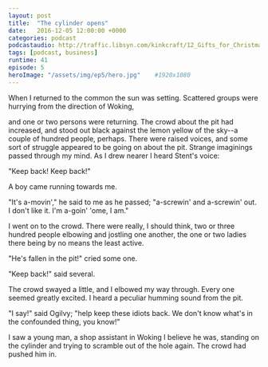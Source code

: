 ```yaml
---
layout: post
title:  "The cylinder opens"
date:   2016-12-05 12:00:00 +0000
categories: podcast
podcastaudio: http://traffic.libsyn.com/kinkcraft/12_Gifts_for_Christmas.mp3
tags: [podcast, business]
runtime: 41
episode: 5
heroImage: "/assets/img/ep5/hero.jpg"    #1920x1080
---
```

When I returned to the common the sun was setting.  Scattered groups
were hurrying from the direction of Woking,

and one or two persons were returning.  The crowd about the pit had increased, and stood out
black against the lemon yellow of the sky--a couple of hundred people,
perhaps.  There were raised voices, and some sort of struggle appeared
to be going on about the pit.  Strange imaginings passed through my
mind.  As I drew nearer I heard Stent's voice:

"Keep back!  Keep back!"

A boy came running towards me.

"It's a-movin'," he said to me as he passed; "a-screwin' and
a-screwin' out.  I don't like it.  I'm a-goin' 'ome, I am."

I went on to the crowd.  There were really, I should think, two or
three hundred people elbowing and jostling one another, the one or two
ladies there being by no means the least active.

"He's fallen in the pit!" cried some one.

"Keep back!" said several.

The crowd swayed a little, and I elbowed my way through.  Every one
seemed greatly excited.  I heard a peculiar humming sound from the
pit.

"I say!" said Ogilvy; "help keep these idiots back.  We don't know
what's in the confounded thing, you know!"

I saw a young man, a shop assistant in Woking I believe he was,
standing on the cylinder and trying to scramble out of the hole again.
The crowd had pushed him in.